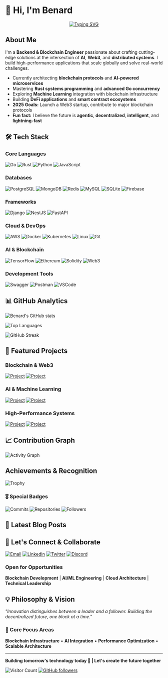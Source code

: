 # 👋 Hi, I'm Benard

<div align="center">
  
[![Typing SVG](https://readme-typing-svg.demolab.com?font=Fira+Code&size=22&duration=4000&pause=2000&color=36BCF7&center=true&vCenter=true&width=700&lines=Backend+%26+Blockchain+Engineer;Go+%7C+Rust+%7C+Python+%7C+JavaScript;AI+%26+Web3+Enthusiast;Cloud+Architecture+Specialist;Building+the+Future+of+Tech)](https://git.io/typing-svg)

</div>

## About Me

I'm a **Backend & Blockchain Engineer** passionate about crafting cutting-edge solutions at the intersection of **AI**, **Web3**, and **distributed systems**. I build high-performance applications that scale globally and solve real-world challenges.

- Currently architecting **blockchain protocols** and **AI-powered microservices**
- Mastering **Rust systems programming** and **advanced Go concurrency**
- Exploring **Machine Learning** integration with blockchain infrastructure
- Building **DeFi applications** and **smart contract ecosystems**
- **2025 Goals:** Launch a Web3 startup, contribute to major blockchain protocols
- **Fun fact:** I believe the future is **agentic**, **decentralized**, **intelligent**, and **lightning-fast**

## 🛠️ Tech Stack

<div align="left">

### Core Languages
![Go](https://img.shields.io/badge/Go-00ADD8?style=for-the-badge&logo=go&logoColor=white)
![Rust](https://img.shields.io/badge/Rust-000000?style=for-the-badge&logo=rust&logoColor=white)
![Python](https://img.shields.io/badge/Python-3776AB?style=for-the-badge&logo=python&logoColor=white)
![JavaScript](https://img.shields.io/badge/JavaScript-F7DF1E?style=for-the-badge&logo=javascript&logoColor=black)

### Databases
![PostgreSQL](https://img.shields.io/badge/PostgreSQL-316192?style=for-the-badge&logo=postgresql&logoColor=white)
![MongoDB](https://img.shields.io/badge/MongoDB-4EA94B?style=for-the-badge&logo=mongodb&logoColor=white)
![Redis](https://img.shields.io/badge/Redis-DC382D?style=for-the-badge&logo=redis&logoColor=white)
![MySQL](https://img.shields.io/badge/MySQL-4479A1?style=for-the-badge&logo=mysql&logoColor=white)
![SQLite](https://img.shields.io/badge/SQLite-07405E?style=for-the-badge&logo=sqlite&logoColor=white)
![Firebase](https://img.shields.io/badge/Firebase-FFCA28?style=for-the-badge&logo=firebase&logoColor=black)

### Frameworks
![Django](https://img.shields.io/badge/Django-092E20?style=for-the-badge&logo=django&logoColor=white)
![NestJS](https://img.shields.io/badge/NestJS-E0234E?style=for-the-badge&logo=nestjs&logoColor=white)
![FastAPI](https://img.shields.io/badge/FastAPI-009688?style=for-the-badge&logo=fastapi&logoColor=white)

### Cloud & DevOps
![AWS](https://img.shields.io/badge/AWS-232F3E?style=for-the-badge&logo=amazon-aws&logoColor=white)
![Docker](https://img.shields.io/badge/Docker-2496ED?style=for-the-badge&logo=docker&logoColor=white)
![Kubernetes](https://img.shields.io/badge/Kubernetes-326CE5?style=for-the-badge&logo=kubernetes&logoColor=white)
![Linux](https://img.shields.io/badge/Linux-FCC624?style=for-the-badge&logo=linux&logoColor=black)
![Git](https://img.shields.io/badge/Git-F05032?style=for-the-badge&logo=git&logoColor=white)

### AI & Blockchain
![TensorFlow](https://img.shields.io/badge/TensorFlow-FF6F00?style=for-the-badge&logo=tensorflow&logoColor=white)
![Ethereum](https://img.shields.io/badge/Ethereum-3C3C3D?style=for-the-badge&logo=ethereum&logoColor=white)
![Solidity](https://img.shields.io/badge/Solidity-363636?style=for-the-badge&logo=solidity&logoColor=white)
![Web3](https://img.shields.io/badge/Web3-F16822?style=for-the-badge&logo=web3.js&logoColor=white)

### Development Tools
![Swagger](https://img.shields.io/badge/Swagger-85EA2D?style=for-the-badge&logo=swagger&logoColor=black)
![Postman](https://img.shields.io/badge/Postman-FF6C37?style=for-the-badge&logo=postman&logoColor=white)
![VSCode](https://img.shields.io/badge/VSCode-007ACC?style=for-the-badge&logo=visual-studio-code&logoColor=white)

</div>

## 📊 GitHub Analytics

<div align="left">
  
![Benard's GitHub stats](https://github-readme-stats.vercel.app/api?username=benardopiyo&show_icons=true&theme=tokyonight&hide_border=true&count_private=true)

![Top Languages](https://github-readme-stats.vercel.app/api/top-langs/?username=benardopiyo&layout=compact&theme=tokyonight&hide_border=true)

![GitHub Streak](https://github-readme-streak-stats.herokuapp.com/?user=benardopiyo&theme=tokyonight&hide_border=true)

</div>

## 🎯 Featured Projects

<div align="left">

### Blockchain & Web3
[![Project](https://img.shields.io/badge/🌐_DeFi_Protocol-FF6B6B?style=for-the-badge&logoColor=white)](https://github.com/benardopiyo/defi-protocol)
[![Project](https://img.shields.io/badge/⚡_Smart_Contracts-4ECDC4?style=for-the-badge&logoColor=white)](https://github.com/benardopiyo/smart-contracts)

### AI & Machine Learning
[![Project](https://img.shields.io/badge/🧠_AI_Microservices-FFE66D?style=for-the-badge&logoColor=black)](https://github.com/benardopiyo/ai-microservices)
[![Project](https://img.shields.io/badge/📊_Data_Pipeline-A8E6CF?style=for-the-badge&logoColor=black)](https://github.com/benardopiyo/data-pipeline)

### High-Performance Systems
[![Project](https://img.shields.io/badge/🚀_Go_Microservices-00D4AA?style=for-the-badge&logoColor=white)](https://github.com/benardopiyo/go-microservices)
[![Project](https://img.shields.io/badge/🦀_Rust_Engine-F67E7D?style=for-the-badge&logoColor=white)](https://github.com/benardopiyo/rust-engine)

</div>

## 📈 Contribution Graph

![Activity Graph](https://github-readme-activity-graph.vercel.app/graph?username=benardopiyo&bg_color=1a1b27&color=38bdae&line=70a5fd&point=bf91f3&area=true&hide_border=true)

## Achievements & Recognition

<div align="left">

![Trophy](https://github-profile-trophy.vercel.app/?username=benardopiyo&theme=tokyonight&no-frame=true&row=2&column=3)

### 🎖️ Special Badges
![Commits](https://img.shields.io/badge/Total_Commits-1000+-00ADD8?style=for-the-badge&logo=git&logoColor=white)
![Repositories](https://img.shields.io/badge/Public_Repos-25+-4ECDC4?style=for-the-badge&logo=github&logoColor=white)
![Followers](https://img.shields.io/badge/Followers-100+-FF6B6B?style=for-the-badge&logo=github&logoColor=white)

</div>

## 📝 Latest Blog Posts
<!-- BLOG-POST-LIST:START -->
<!-- Add your blog posts here if you have any -->
<!-- BLOG-POST-LIST:END -->

## 🤝 Let's Connect & Collaborate

<div align="left">

[![Email](https://img.shields.io/badge/Email-D14836?style=for-the-badge&logo=gmail&logoColor=white)](mailto:benardopiyo13@gmail.com)
[![LinkedIn](https://img.shields.io/badge/LinkedIn-0077B5?style=for-the-badge&logo=linkedin&logoColor=white)](https://linkedin.com/in/benard-opiyo)
[![Twitter](https://img.shields.io/badge/Twitter-1DA1F2?style=for-the-badge&logo=twitter&logoColor=white)](https://twitter.com/benardopiyo)
[![Discord](https://img.shields.io/badge/Discord-5865F2?style=for-the-badge&logo=discord&logoColor=white)](https://discord.gg/yourinvite)

### Open for Opportunities
**Blockchain Development** | **AI/ML Engineering** | **Cloud Architecture** | **Technical Leadership**

</div>

## 💡 Philosophy & Vision

<div align="left">
  
*"Innovation distinguishes between a leader and a follower. Building the decentralized future, one block at a time."*

### 🎯 Core Focus Areas
**Blockchain Infrastructure** • **AI Integration** • **Performance Optimization** • **Scalable Architecture**

</div>

---

<div align="left">
  
**Building tomorrow's technology today 🚀 | Let's create the future together**

![Visitor Count](https://komarev.com/ghpvc/?username=benardopiyo&color=blueviolet&style=flat-square&label=Profile+Views)
[![GitHub followers](https://img.shields.io/github/followers/benardopiyo?style=social)](https://github.com/benardopiyo)

</div>
